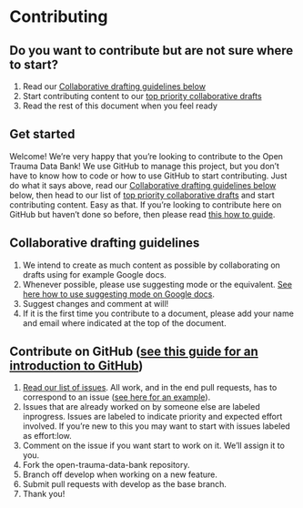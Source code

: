 # Contributing

## Do you want to contribute but are not sure where to start?
1. Read our [Collaborative drafting guidelines below](#collaborative-drafting-guidelines)
2. Start contributing content to our [top priority collaborative drafts](https://github.com/titco/open-trauma-data-bank/issues?utf8=%E2%9C%93&q=is%3Aissue+is%3Aopen+label%3A%22priority%3Ahigh%22+label%3A%22collaborative%22)
3. Read the rest of this document when you feel ready

## Get started
Welcome! We’re very happy that you’re looking to contribute to the Open Trauma
Data Bank! We use GitHub to manage this project, but you don’t have to know how
to code or how to use GitHub to start contributing. Just do what it says above,
read
our
[Collaborative drafting guidelines below](#collaborative-drafting-guidelines)
below, then head to our list
of
[top priority collaborative drafts](https://github.com/titco/open-trauma-data-bank/issues?utf8=%E2%9C%93&q=is%3Aissue+is%3Aopen+label%3A%22priority%3Ahigh%22+label%3A%22collaborative%22) and
start contributing content. Easy as that. If you’re looking to contribute here
on GitHub but haven’t done so before, then please
read [this how to guide](https://guides.github.com/activities/hello-world/).

## Collaborative drafting guidelines 
1. We intend to create as much content as possible by collaborating on drafts
   using for example Google docs.
2. Whenever possible, please use suggesting mode or the
   equivalent. [See here how to use suggesting mode on Google docs](https://support.google.com/docs/answer/6033474).
3. Suggest changes and comment at will!
4. If it is the first time you contribute to a document, please add your name
   and email where indicated at the top of the document.

## Contribute on GitHub ([see this guide for an introduction to GitHub](https://guides.github.com/activities/hello-world/))
1. [Read our list of issues](https://github.com/titco/open-trauma-data-bank/issues). All
work, and in the end pull requests, has to correspond to an issue ([see here for an example](https://github.com/titco/open-trauma-data-bank/pull/15/commits)).
2. Issues that are already worked on by someone else are labeled inprogress.
Issues are labeled to indicate priority and expected effort involved. If you’re
new to this you may want to start with issues labeled as effort:low. 
3. Comment on the issue if you want start to work on it. We’ll assign it to you.
4. Fork the open-trauma-data-bank repository.
5. Branch off develop when working on a new feature.
6. Submit pull requests with develop as the base branch.
7. Thank you!

